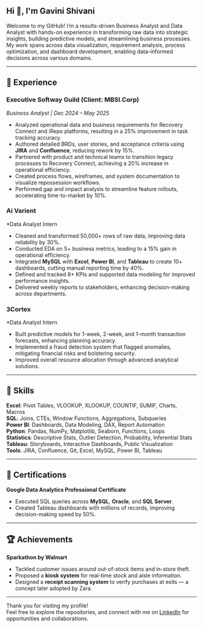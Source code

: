 ## Hi 👋, I'm Gavini Shivani

Welcome to my GitHub! I’m a results-driven Business Analyst and Data Analyst with hands-on experience in transforming raw data into strategic insights, building predictive models, and streamlining business processes. My work spans across data visualization, requirement analysis, process optimization, and dashboard development, enabling data-informed decisions across various domains.

---

## 💼 Experience

### **Executive Softway Guild** (Client: MBSI.Corp)  
*Business Analyst | Dec 2024 – May 2025*

- Analyzed operational data and business requirements for Recovery Connect and iRepo platforms, resulting in a 25% improvement in task tracking accuracy.
- Authored detailed BRDs, user stories, and acceptance criteria using **JIRA** and **Confluence**, reducing rework by 15%.
- Partnered with product and technical teams to transition legacy processes to Recovery Connect, achieving a 20% increase in operational efficiency.
- Created process flows, wireframes, and system documentation to visualize repossession workflows.
- Performed gap and impact analysis to streamline feature rollouts, accelerating time-to-market by 10%.

### **Ai Varient**  
*Data Analyst Intern 

- Cleaned and transformed 50,000+ rows of raw data, improving data reliability by 30%.
- Conducted EDA on 5+ business metrics, leading to a 15% gain in operational efficiency.
- Integrated **MySQL** with **Excel**, **Power BI**, and **Tableau** to create 10+ dashboards, cutting manual reporting time by 40%.
- Defined and tracked 8+ KPIs and supported data modeling for improved performance insights.
- Delivered weekly reports to stakeholders, enhancing decision-making across departments.

### **3Cortex**  
*Data Analyst Intern 

- Built predictive models for 1-week, 2-week, and 1-month transaction forecasts, enhancing planning accuracy.
- Implemented a fraud detection system that flagged anomalies, mitigating financial risks and bolstering security.
- Improved overall resource allocation through advanced analytical solutions.

---

## 🧠 Skills

**Excel**: Pivot Tables, VLOOKUP, XLOOKUP, COUNTIF, SUMIF, Charts, Macros  
**SQL**: Joins, CTEs, Window Functions, Aggregations, Subqueries  
**Power BI**: Dashboards, Data Modeling, DAX, Report Automation  
**Python**: Pandas, NumPy, Matplotlib, Seaborn, Functions, Loops  
**Statistics**: Descriptive Stats, Outlier Detection, Probability, Inferential Stats  
**Tableau**: Storyboards, Interactive Dashboards, Public Visualization  
**Tools**: JIRA, Confluence, Git, Excel, MySQL, Power BI, Tableau

---

## 📜 Certifications

**Google Data Analytics Professional Certificate**    
- Executed SQL queries across **MySQL**, **Oracle**, and **SQL Server**.  
- Created Tableau dashboards with millions of records, improving decision-making speed by 50%.

---

## 🏆 Achievements

**Sparkathon by Walmart**  
- Tackled customer issues around out-of-stock items and in-store theft.
- Proposed a **kiosk system** for real-time stock and aisle information.
- Designed a **receipt scanning system** to verify purchases at exits — a concept later adopted by Zara.

---



Thank you for visiting my profile!  
Feel free to explore the repositories, and connect with me on [LinkedIn](https://www.linkedin.com/in/gavinishivani02/) for opportunities and collaborations.
